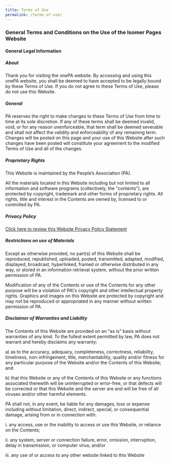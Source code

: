 ```yaml
---
title: Terms of Use
permalink: /terms-of-use/
---
```

### **General Terms and Conditions on the Use of the Isomer Pages Website**

#### **General Legal Information**


##### **About**

Thank you for visiting the onePA website. By accessing and using this onePA website, you shall be deemed to have accepted to be legally bound by these Terms of Use. If you do not agree to these Terms of Use, please do not use this Website.

##### **General**

PA reserves the right to make changes to these Terms of Use from time to time at its sole discretion. If any of these terms shall be deemed invalid, void, or for any reason unenforceable, that term shall be deemed severable and shall not affect the validity and enforceability of any remaining term. Changes will be posted on this page and your use of this Website after such changes have been posted will constitute your agreement to the modified Terms of Use and all of the changes.

##### **Proprietary Rights**

This Website is maintained by the People’s Association (PA).

All the materials located in this Website including but not limited to all information and software programs (collectively, the "contents"), are protected by copyright, trademark and other forms of proprietary rights. All rights, title and interest in the Contents are owned by, licensed to or controlled by PA.

##### **Privacy Policy**

[Click here to review this Website Privacy Policy Statement](https://www.onepa.gov.sg/terms-of-use)

##### **Restrictions on use of Materials**

Except as otherwise provided, no part(s) of this Website shall be reproduced, republished, uploaded, posted, transmitted, adapted, modified, displayed, broadcast, hyperlinked, framed or otherwise distributed in any way, or stored in an information retrieval system, without the prior written permission of PA.

Modification of any of the Contents or use of the Contents for any other purpose will be a violation of PA\\'s copyright and other intellectual property rights. Graphics and images on this Website are protected by copyright and may not be reproduced or appropriated in any manner without written permission of PA.

##### **Disclaimer of Warranties and Liability**

The Contents of this Website are provided on an "as is" basis without warranties of any kind. To the fullest extent permitted by law, PA does not warrant and hereby disclaims any warranty:

a) as to the accuracy, adequacy, completeness, correctness, reliability, timeliness, non-infringement, title, merchantability, quality and/or fitness for any particular purpose of the Website and/or the Contents of this Website; and

b) that this Website or any of the Contents of this Website or any functions associated therewith will be uninterrupted or error-free, or that defects will be corrected or that this Website and the server are and will be free of all viruses and/or other harmful elements.

PA shall not, in any event, be liable for any damages, loss or expense including without limitation, direct, indirect, special, or consequential damage, arising from or in connection with:

i. any access, use or the inability to access or use this Website, or reliance on the Contents;

ii. any system, server or connection failure, error, omission, interruption, delay in transmission, or computer virus; and/or

iii. any use of or access to any other website linked to this Website